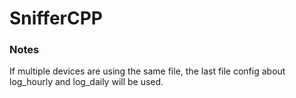 # SnifferCPP

### Notes
If multiple devices are using the same file, the last file config about log_hourly and log_daily will be used.